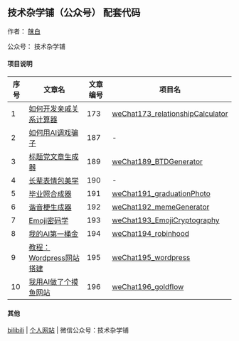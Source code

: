 ## 技术杂学铺（公众号） 配套代码

作者： [皌白](mwhitelab.com)

公众号： 技术杂学铺

#### 项目说明

| 序号 | 文章名 | 文章编号 | 项目名 |
| --- | --- | --- | --- |
| 1 | [如何开发亲戚关系计算器](https://mp.weixin.qq.com/s/2UiPc1yQULO_ta3s9ltbKQ) | 173 | [weChat173_relationshipCalculator](https://github.com/DrMofu/MLab_wechat/tree/main/weChat173_relationshipCalculator) |
| 2 | [如何用AI调戏骗子](https://mp.weixin.qq.com/s/pSm_uLd67asJRGtqk9a0dw) | 187 | - |
| 3 | [标题党文章生成器](https://mp.weixin.qq.com/s/B0kEG4AJkHxGsgI8AaHjgg) | 189 | [weChat189_BTDGenerator](https://github.com/DrMofu/MLab_wechat/tree/main/weChat189_BTDGenerator) |
| 4 | [长辈表情包美学](https://mp.weixin.qq.com/s/cEWxLnFiUt5-JfSL4yK_pg) | 190 | - |
| 5 | [毕业照合成器](https://mp.weixin.qq.com/s/vZ-f5ZoDzVwN0qGjxQbXUw) | 191 | [weChat191_graduationPhoto](https://github.com/DrMofu/MLab_wechat/tree/main/weChat191_graduationPhoto) |
| 6 | [谐音梗生成器](https://mp.weixin.qq.com/s/NLqEhlMTaF1qxlDxAB2lAQ) | 192 | [weChat192_memeGenerator](https://github.com/DrMofu/MLab_wechat/tree/main/weChat192_memeGenerator) |
| 7 | [Emoji密码学](https://mp.weixin.qq.com/s/MJoZx4BqcVmDrnmjeYj-xg) | 193 | [weChat193_EmojiCryptography](https://github.com/DrMofu/MLab_wechat/tree/main/weChat193_EmojiCryptography) |
| 8 | [我的AI第一桶金](https://mp.weixin.qq.com/s/zr4UNE7wg-iuqhmi4iNaCQ) | 194 | [weChat194_robinhood](https://github.com/DrMofu/MLab_wechat/tree/main/weChat194_robinhood) |
| 9 | [教程：Wordpress网站搭建](https://mp.weixin.qq.com/s/lsOcdJclHaX0yg8gnm0b4g) | 195 | [weChat195_wordpress](https://github.com/DrMofu/MLab_wechat/tree/main/weChat195_wordpress) |
| 10 | [我用AI做了个摸鱼网站](https://mp.weixin.qq.com/s/Lb65-w9_GZpMQ2p6mGo6XA) | 196 | [weChat196_goldflow](https://github.com/DrMofu/MLab_wechat/tree/main/weChat196_goldflow) |


#### 其他

[bilibili](https://space.bilibili.com/3769932) | [个人网站](mwhitelab.com) | 微信公众号：技术杂学铺